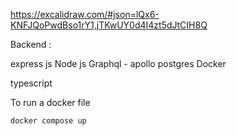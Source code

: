 https://excalidraw.com/#json=lQx6-KNFJQoPwdBso1rY1,jTKwUY0d4I4zt5dJtCIH8Q   


Backend : 

express js
Node js
Graphql - apollo
postgres
Docker

typescript


To run a docker file 
```
docker compose up
```